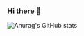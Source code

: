 ### Hi there 👋

![Anurag's GitHub stats](https://github-readme-stats.vercel.app/api?username=gustavorfrotta&show_icons=true&theme=github_dark)

